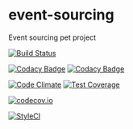 # event-sourcing
Event sourcing pet project

[![Build Status](https://travis-ci.org/rojoangel/event-sourcing.svg?branch=master)](https://travis-ci.org/rojoangel/event-sourcing)

[![Codacy Badge](https://api.codacy.com/project/badge/grade/f63566a71725418b8d8aeff66afb8df5)](https://www.codacy.com/app/rojoangel/event-sourcing)
[![Codacy Badge](https://api.codacy.com/project/badge/coverage/f63566a71725418b8d8aeff66afb8df5)](https://www.codacy.com/app/rojoangel/event-sourcing)

[![Code Climate](https://codeclimate.com/github/rojoangel/event-sourcing/badges/gpa.svg)](https://codeclimate.com/github/rojoangel/event-sourcing)
[![Test Coverage](https://codeclimate.com/github/rojoangel/event-sourcing/badges/coverage.svg)](https://codeclimate.com/github/rojoangel/event-sourcing/coverage)

[![codecov.io](https://codecov.io/github/rojoangel/event-sourcing/coverage.svg?branch=master)](https://codecov.io/github/rojoangel/event-sourcing?branch=master)

[![StyleCI](https://styleci.io/repos/52225197/shield)](https://styleci.io/repos/52225197)
